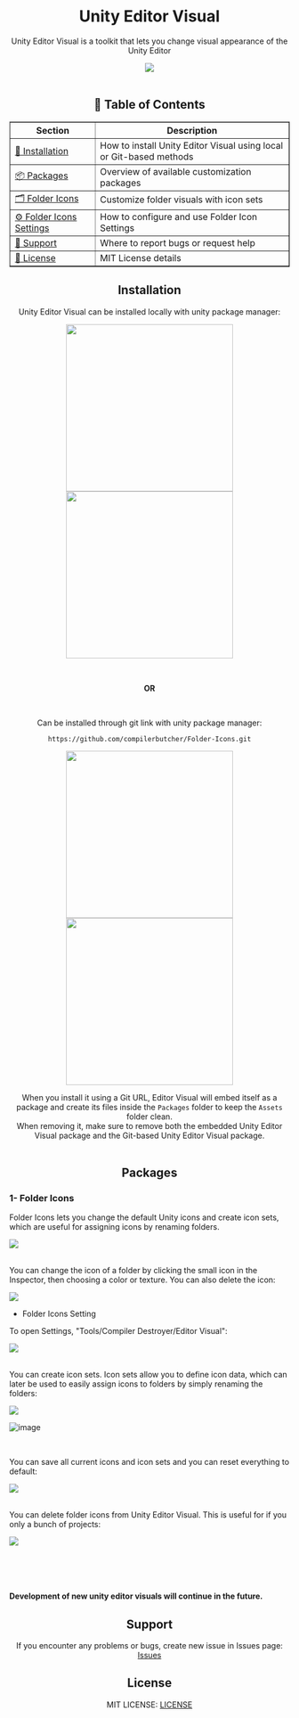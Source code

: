 <!----------------------------------------------------Main Header Part------------------------------------------------------------------ -->
<h1 align="center">Unity Editor Visual</h1>

<p align="center"> Unity Editor Visual is a toolkit that lets you change visual appearance of the Unity Editor </p>
 <div align="center">
<img align= "center" src="https://github.com/user-attachments/assets/4b959a29-0792-4bcd-a8f7-c8257d650f48">
</div>


<br>


<!-- ----------------------------------------------------Table of Contents----------------------------------------------------- -->
<h2 align="center">📑 Table of Contents</h2>

<table align="center" border="1" cellpadding="10" cellspacing="0">
  <thead>
    <tr>
      <th>Section</th>
      <th>Description</th>
    </tr>
  </thead>
  <tbody>
    <tr>
      <td><a href="#installation">🔧 Installation</a></td>
      <td>How to install Unity Editor Visual using local or Git-based methods</td>
    </tr>
    <tr>
      <td><a href="#packages">📦 Packages</a></td>
      <td>Overview of available customization packages</td>
    </tr>
    <tr>
      <td><a href="#folder-icons">🗂 Folder Icons</a></td>
      <td>Customize folder visuals with icon sets</td>
    </tr>
    <tr>
      <td><a href="#folder-icons-settings">⚙ Folder Icons Settings</a></td>
      <td>How to configure and use Folder Icon Settings</td>
    </tr>
    <tr>
      <td><a href="#support">💬 Support</a></td>
      <td>Where to report bugs or request help</td>
    </tr>
    <tr>
      <td><a href="#license">📄 License</a></td>
      <td>MIT License details</td>
    </tr>
  </tbody>
</table>
<!-- -------------------------------------------------------------------------------------------------------------------------- -->




<!----------------------------------------------------Installation Part------------------------------------------------------------------ -->
<h2 align="center">Installation</h2>

<!--Local Installation Part-->
 <p align= "center"> Unity Editor Visual can be installed locally with unity package manager: </p>
<p align="center">
    <tr>
      <td align="center">
        <img src="https://github.com/user-attachments/assets/0aa5eca3-5b8b-4b27-8473-ab575938763b" width="300"/>
      </td>
      <td align="center">
        <img src="https://github.com/user-attachments/assets/eda0cbbd-0ea2-4218-89ea-9fc0a62a151a" width="300"/>
      </td>
    </tr>
</p>

<!--Git Installation Part-->
<br>

<div align="center">
 <p><strong>OR</strong></p>
</div>

<br>

<p align="center"> Can be installed through git link with unity package manager:</p>
<div align="center">

 ```
https://github.com/compilerbutcher/Folder-Icons.git
```
</div>

<p align="center">
    <tr>
      <td align="center">
        <img src="https://github.com/user-attachments/assets/68f36e67-8195-455f-83dd-42d01f592b79" width="300"/>
      </td>
      <td align="center">
        <img src="https://github.com/user-attachments/assets/87997059-93fb-46ea-b4d4-fde7ec82b289" width="300"/>
      </td>
    </tr>
</p>

<div align="center">
  When you install it using a Git URL, Editor Visual will embed itself as a package and create its files inside the <code>Packages</code> folder to keep the <code>Assets</code> folder clean.
</div>
<div align="center">
When removing it, make sure to remove both the embedded Unity Editor Visual package and the Git-based Unity Editor Visual package.
</div>

<br>
<!-- ------------------------------------------------------------------------------------------------------------------------------- -->


<h2 align="center">Packages</h2>
<h3 align="left"> 1- Folder Icons</h3>
<p align="left">Folder Icons lets you change the default Unity icons and create icon sets, which are useful for assigning icons by renaming folders.</p>
<img src="https://github.com/user-attachments/assets/1e03134f-6586-448e-966e-22c80657e191">
<br>
<br>

<div align="left">
  <p>You can change the icon of a folder by clicking the small icon in the Inspector, then choosing a color or texture. You can also delete the icon:</p>
  <img src="https://github.com/user-attachments/assets/d669a00e-c2d1-4484-b284-8a9eca346582">
</div>


- <p> Folder Icons Setting </p>


<div align="left">
<p align="left">To open Settings, "Tools/Compiler Destroyer/Editor Visual":</p>

<img align="center" src="https://github.com/user-attachments/assets/97429118-fd5b-4431-9d3d-28fa47af7fbb">
</div>
<br>

<div align="left">
<p align="left">You can create icon sets. Icon sets allow you to define icon data, which can later be used to easily assign icons to folders by simply renaming the folders: </p>
<img align="center" src=https://github.com/user-attachments/assets/9f7e408f-7e8b-4191-a2f1-605dfe8e22fa>
</div>

![image](https://github.com/user-attachments/assets/1802cc69-aede-471e-8eab-7da52f914412)


<br>

<div align="left">
<p align="left">You can save all current icons and icon sets and you can reset everything to default:</p>
<img align="center" src="https://github.com/user-attachments/assets/a650eecf-a29f-495b-b2f2-7d6a2c52d2df">
</div>
<br>

<div align="left">
<p align="left">You can delete folder icons from Unity Editor Visual. This is useful for if you only a bunch of projects:</p>
<img align="center" src="https://github.com/user-attachments/assets/0ecce979-8d20-4183-bf35-8ebaa4e10de9">
</div>

<br>
<br>
<br>
<br>


<p><strong>Development of new unity editor visuals will continue in the future.</strong></p>

<!-- ------------------------------------------------------------------------------------------------------------------------------- -->

<!-- Support -->
<div align= "center">
<h2 align="center">Support</h2>
<p align="center">If you encounter any problems or bugs, create new issue in Issues page:
  <a href="https://github.com/compilerbutcher/Unity-Editor-Visual/issues">Issues</a>
</p>

<h2 align="center">License</h2>
<p align="center">MIT LICENSE:  
<a href="https://github.com/compilerbutcher/Unity-Editor-Visual/blob/main/LICENSE">LICENSE</a>
</p>
</div>

